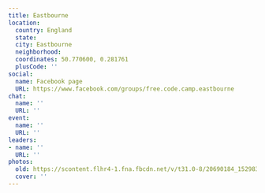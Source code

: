 ```yaml
---
title: Eastbourne
location:
  country: England
  state: 
  city: Eastbourne
  neighborhood: 
  coordinates: 50.770600, 0.281761
  plusCode: ''
social:
  name: Facebook page
  URL: https://www.facebook.com/groups/free.code.camp.eastbourne
chat:
  name: ''
  URL: ''
event:
  name: ''
  URL: ''
leaders:
- name: ''
  URL: ''
photos:
  old: https://scontent.flhr4-1.fna.fbcdn.net/v/t31.0-8/20690184_1529839170407274_113455149101498123_o.jpg?oh=d7135072bdc884368fcc67765ce1785b&oe=5A6FB359
  cover: ''
---
```

